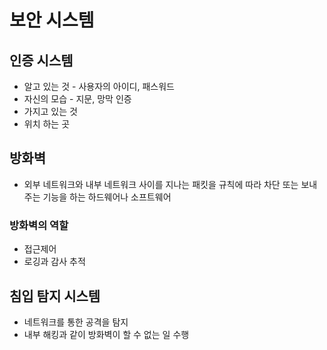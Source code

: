# 보안 시스템



## 인증 시스템

- 알고 있는 것 - 사용자의 아이디, 패스워드
- 자신의 모습 - 지문, 망막 인증
- 가지고 있는 것
- 위치 하는 곳



## 방화벽

- 외부 네트워크와 내부 네트워크 사이를 지나는 패킷을 규칙에 따라 차단 또는 보내주는 기능을 하는 하드웨어나 소프트웨어

### 방화벽의 역할

- 접근제어
- 로깅과 감사 추적



## 침입 탐지 시스템

- 네트워크를 통한 공격을 탐지
- 내부 해킹과 같이 방화벽이 할 수 없는 일 수행